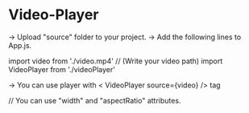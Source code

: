 # Video-Player
-> Upload "source" folder to your project.
-> Add the following lines to App.js.

  import video from './video.mp4' // (Write your video path)
  import VideoPlayer from './videoPlayer'

-> You can use player with < VideoPlayer source={video} /> tag

// You can use "width" and "aspectRatio" attributes.
